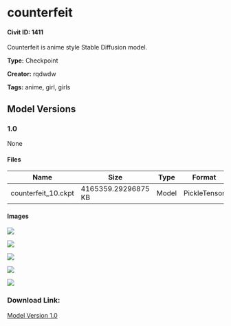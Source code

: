 # counterfeit

#### Civit ID: 1411

<p>Counterfeit is anime style Stable Diffusion model.</p>

**Type:** Checkpoint

**Creator:** rqdwdw

**Tags:** anime, girl, girls

## Model Versions

### 1.0

None

#### Files

| Name | Size | Type | Format | Download Url | AutoV1 | AutoV2 | SHA256 | CRC32 | BLAKE3 |
| --- | --- | --- | --- | --- | --- | --- | --- | --- | --- |
| counterfeit_10.ckpt | 4165359.29296875 KB | Model | PickleTensor | https://civitai.com/api/download/models/1511 | C1A72459 | 3C58FEB530 | 3C58FEB53092DD6292178CFF39C11EBB2115AD56429A4FB9D186C91CE06244E8 | 26A73DD8 | 5241D55288ECA17E8A84A45A0FEDFA36C9A7BFF17C3132CD29FDA739A6EF5280 |

#### Images

<p><img src="https://image.civitai.com/xG1nkqKTMzGDvpLrqFT7WA/fc21332d-80d4-4085-f07c-971ac6d15000/width=450/13485.jpeg" /></p>

<p><img src="https://image.civitai.com/xG1nkqKTMzGDvpLrqFT7WA/d46ae5dc-3259-44ed-dd5d-224b1486bc00/width=450/13487.jpeg" /></p>

<p><img src="https://image.civitai.com/xG1nkqKTMzGDvpLrqFT7WA/f9679e08-c916-403b-4724-265e0672fc00/width=450/13489.jpeg" /></p>

<p><img src="https://image.civitai.com/xG1nkqKTMzGDvpLrqFT7WA/f9ba7659-6fd7-47c2-fb3d-4dbb2c8aaa00/width=450/13488.jpeg" /></p>

<p><img src="https://image.civitai.com/xG1nkqKTMzGDvpLrqFT7WA/784f1ef4-d1ad-44a7-9a6f-f40a84603100/width=450/13486.jpeg" /></p>

### Download Link:

[Model Version 1.0](https://civitai.com/api/download/models/1511)

